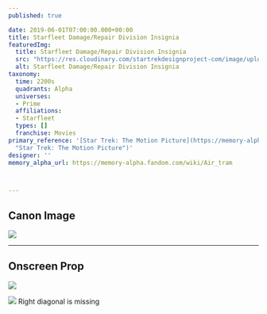 ```yaml
---
published: true

date: 2019-06-01T07:00:00.000+00:00
title: Starfleet Damage/Repair Division Insignia
featuredImg:
  title: Starfleet Damage/Repair Division Insignia
  src: "https://res.cloudinary.com/startrekdesignproject-com/image/upload/v1585950602/StarfleetDamage-RepairInsignia.png"
  alt: Starfleet Damage/Repair Division Insignia
taxonomy:
  time: 2200s
  quadrants: Alpha
  universes:
  - Prime
  affiliations:
  - Starfleet
  types: []
  franchise: Movies
primary_reference: '[Star Trek: The Motion Picture](https://memory-alpha.fandom.com/wiki/Star_Trek:_The_Motion_Picture
  "Star Trek: The Motion Picture")'
designer: ''
memory_alpha_url: https://memory-alpha.fandom.com/wiki/Air_tram



---
```

## Canon Image

![](https://res.cloudinary.com/startrekdesignproject-com/image/upload/v1559422434/AirTram1.jpg)

___
## Onscreen Prop

![](https://res.cloudinary.com/startrekdesignproject-com/image/upload/v1559422434/AirTram_Prop1.jpg)


![](https://res.cloudinary.com/startrekdesignproject-com/image/upload/v1559422434/AirTram_Prop2.jpg) Right diagonal is missing 
